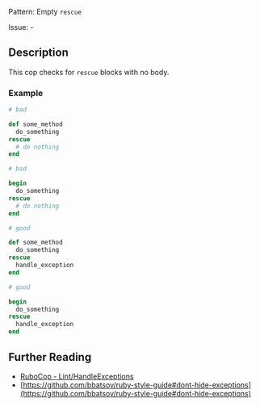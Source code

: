 Pattern: Empty `rescue`

Issue: -

## Description

This cop checks for `rescue` blocks with no body.

### Example

```ruby
# bad

def some_method
  do_something
rescue
  # do nothing
end
```
```ruby
# bad

begin
  do_something
rescue
  # do nothing
end
```
```ruby
# good

def some_method
  do_something
rescue
  handle_exception
end
```
```ruby
# good

begin
  do_something
rescue
  handle_exception
end
```

## Further Reading

* [RuboCop - Lint/HandleExceptions](https://rubocop.readthedocs.io/en/latest/cops_lint/#linthandleexceptions)
* [https://github.com/bbatsov/ruby-style-guide#dont-hide-exceptions](https://github.com/bbatsov/ruby-style-guide#dont-hide-exceptions)
